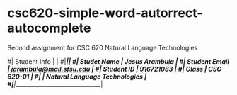 # csc620-simple-word-autorrect-autocomplete
Second assignment for CSC 620 Natural Language Technologies

#| Student Info  |                               |
#|_______________|_______________________________|
#| Studet Name   | Jesus Arambula                |
#| Student Email | jarambula@mail.sfsu.edu       |
#| Student ID    | 916721083                     |
#| Class         | CSC 620-01                    |
#|               | Natural Language Technologies |
#|_______________|_______________________________|

